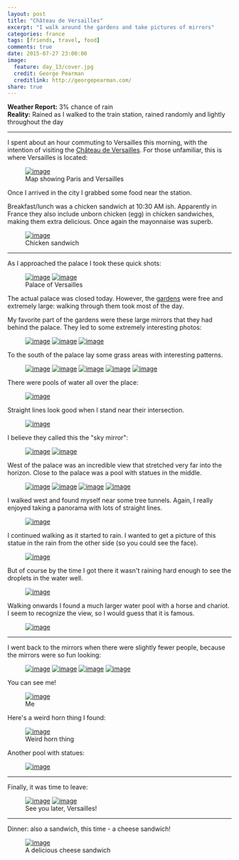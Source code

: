 ```yaml
---
layout: post
title: "Château de Versailles"
excerpt: "I walk around the gardens and take pictures of mirrors"
categories: france
tags: [friends, travel, food]
comments: true
date: 2015-07-27 23:00:00
image:
  feature: day_13/cover.jpg
  credit: George Pearman
  creditlink: http://georgepearman.com/
share: true
---
```


__Weather Report:__ 3% chance of rain<br>
__Reality:__ Rained as I walked to the train station, rained randomly and
lightly throughout the day

---

I spent about an hour commuting to Versailles this morning, with the intention
of visiting the [Château de Versailles](https://en.wikipedia.org/wiki/Palace_of_Versailles).  For those
unfamiliar, this is where Versailles is located:

<figure class="full">
	<a href="{{site.url}}/images/day_13/map.png" title="Map showing Paris and Versailles"><img src="{{site.url}}/images/day_13/map.png" alt="image"></a>
    <figcaption>Map showing Paris and Versailles</figcaption>
</figure>

Once I arrived in the city I grabbed some food near the station.

Breakfast/lunch was a chicken sandwich at 10:30 AM ish.  Apparently in France they also include
unborn chicken (egg) in chicken sandwiches, making them extra delicious.  Once
again the mayonnaise was superb.

<figure class="full">
	<a href="{{site.url}}/images/day_13/1.jpg" title="Chicken sandwich, contains egg"><img src="{{site.url}}/images/day_13/1.jpg" alt="image"></a>
    <figcaption>Chicken sandwich</figcaption>
</figure>

---

As I approached the palace I took these quick shots:

<figure class="full">
	<a href="{{site.url}}/images/day_13/2.jpg" title="The Palace"><img src="{{site.url}}/images/day_13/2.jpg" alt="image"></a>
	<a href="{{site.url}}/images/day_13/3.jpg" title="The Palace"><img src="{{site.url}}/images/day_13/3.jpg" alt="image"></a>
    <figcaption>Palace of Versailles</figcaption>
</figure>

The actual palace was closed today.  However, the
[gardens](http://en.chateauversailles.fr/gardens-and-park-of-the-chateau-) were
free and extremely large: walking through them took most of the day.

My favorite part of the gardens were these large mirrors that they had behind
the palace.  They led to some extremely interesting photos:

<figure class="full">
	<a href="{{site.url}}/images/day_13/7.jpg" title="Mirrors at Versailles"><img src="{{site.url}}/images/day_13/7.jpg" alt="image"></a>
	<a href="{{site.url}}/images/day_13/9.jpg" title="Mirrors at Versailles"><img src="{{site.url}}/images/day_13/9.jpg" alt="image"></a>
	<a href="{{site.url}}/images/day_13/10.jpg" title="Mirrors at Versailles"><img src="{{site.url}}/images/day_13/10.jpg" alt="image"></a>
</figure>

To the south of the palace lay some grass areas with interesting patterns.

<figure class="full">
	<a href="{{site.url}}/images/day_13/14.jpg" title="South of the Palace"><img src="{{site.url}}/images/day_13/14.jpg" alt="image"></a>
	<a href="{{site.url}}/images/day_13/15.jpg" title="South of the Palace"><img src="{{site.url}}/images/day_13/15.jpg" alt="image"></a>
	<a href="{{site.url}}/images/day_13/16.jpg" title="South of the Palace"><img src="{{site.url}}/images/day_13/16.jpg" alt="image"></a>
	<a href="{{site.url}}/images/day_13/18.jpg" title="South of the Palace"><img src="{{site.url}}/images/day_13/18.jpg" alt="image"></a>
	<a href="{{site.url}}/images/day_13/20.jpg" title="South of the Palace"><img src="{{site.url}}/images/day_13/20.jpg" alt="image"></a>
</figure>

There were pools of water all over the place:

<figure class="full">
	<a href="{{site.url}}/images/day_13/12.jpg" title="A pool of water"><img src="{{site.url}}/images/day_13/12.jpg" alt="image"></a>
</figure>

Straight lines look good when I stand near their intersection.

<figure class="full">
	<a href="{{site.url}}/images/day_13/22.jpg" title="Straight lines look good in panorama mode"><img src="{{site.url}}/images/day_13/22.jpg" alt="image"></a>
</figure>

I believe they called this the "sky mirror":

<figure class="full">
	<a href="{{site.url}}/images/day_13/25.jpg" title="Big Mirror"><img src="{{site.url}}/images/day_13/25.jpg" alt="image"></a>
	<a href="{{site.url}}/images/day_13/26.jpg" title="Big Mirror"><img src="{{site.url}}/images/day_13/26.jpg" alt="image"></a>
</figure>

West of the palace was an incredible view that stretched very far into the
horizon. Close to the palace was a pool with statues in the middle.

<figure class="full">
	<a href="{{site.url}}/images/day_13/27.jpg" title="West of the Palace"><img src="{{site.url}}/images/day_13/27.jpg" alt="image"></a>
	<a href="{{site.url}}/images/day_13/28.jpg" title="West of the Palace"><img src="{{site.url}}/images/day_13/28.jpg" alt="image"></a>
	<a href="{{site.url}}/images/day_13/29.jpg" title="West of the Palace"><img src="{{site.url}}/images/day_13/29.jpg" alt="image"></a>
	<a href="{{site.url}}/images/day_13/43.jpg" title="West of the Palace"><img src="{{site.url}}/images/day_13/43.jpg" alt="image"></a>
</figure>

I walked west and found myself near some tree tunnels.  Again, I really enjoyed
taking a panorama with lots of straight lines.

<figure class="full">
	<a href="{{site.url}}/images/day_13/30.jpg" title="Straight lines"><img src="{{site.url}}/images/day_13/30.jpg" alt="image"></a>
</figure>

I continued walking as it started to rain.  I wanted to get a picture of this
statue in the rain from the other side (so you could see the face).

<figure class="full">
	<a href="{{site.url}}/images/day_13/32.jpg" title="Rain on a pool of water"><img src="{{site.url}}/images/day_13/32.jpg" alt="image"></a>
</figure>

But of course by the time I got there it wasn't raining hard enough to see the
droplets in the water well.

<figure class="full">
	<a href="{{site.url}}/images/day_13/33.jpg" title="Statue in water"><img src="{{site.url}}/images/day_13/33.jpg" alt="image"></a>
</figure>

Walking onwards I found a much larger water pool with a horse and chariot.
I seem to recognize the view, so I would guess that it is famous.

<figure class="full">
	<a href="{{site.url}}/images/day_13/41.jpg" title="Potentially famous statues"><img src="{{site.url}}/images/day_13/41.jpg" alt="image"></a>
</figure>

---

I went back to the mirrors when there were slightly fewer people, because the
mirrors were so fun looking:

<figure class="full">
	<a href="{{site.url}}/images/day_13/49.jpg" title="More mirrors"><img src="{{site.url}}/images/day_13/49.jpg" alt="image"></a>
	<a href="{{site.url}}/images/day_13/50.jpg" title="More mirrors"><img src="{{site.url}}/images/day_13/50.jpg" alt="image"></a>
    <a href="{{site.url}}/images/day_13/46.jpg" title="More mirrors"><img src="{{site.url}}/images/day_13/46.jpg" alt="image"></a>
    <a href="{{site.url}}/images/day_13/48.jpg" title="More mirrors"><img src="{{site.url}}/images/day_13/48.jpg" alt="image"></a>
</figure>

You can see me!

<figure class="full">
	<a href="{{site.url}}/images/day_13/47.jpg" title="That's me!"><img src="{{site.url}}/images/day_13/47.jpg" alt="image"></a>
    <figcaption>Me</figcaption>
</figure>

Here's a weird horn thing I found:

<figure class="full">
	<a href="{{site.url}}/images/day_13/42.jpg" title="Weird horn thing"><img src="{{site.url}}/images/day_13/42.jpg" alt="image"></a>
    <figcaption>Weird horn thing</figcaption>
</figure>

Another pool with statues:

<figure class="full">
	<a href="{{site.url}}/images/day_13/58.jpg" title="Some statues and a pool"><img src="{{site.url}}/images/day_13/58.jpg" alt="image"></a>
</figure>

---

Finally, it was time to leave:

<figure class="half">
	<a href="{{site.url}}/images/day_13/59.jpg" title="Selfie with the Palace"><img src="{{site.url}}/images/day_13/59.jpg" alt="image"></a>
	<a href="{{site.url}}/images/day_13/60.jpg" title="One final shot of the palace"><img src="{{site.url}}/images/day_13/60.jpg" alt="image"></a>
    <figcaption>See you later, Versailles!</figcaption>
</figure>

---

Dinner: also a sandwich, this time - a cheese sandwich!

<figure class="full">
	<a href="{{site.url}}/images/day_13/61.jpg" title="This is a cheese sandwich"><img src="{{site.url}}/images/day_13/61.jpg" alt="image"></a>
    <figcaption>A delicious cheese sandwich</figcaption>
</figure>

